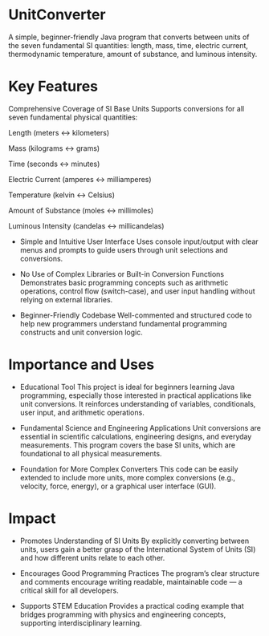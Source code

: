 
# UnitConverter

A simple, beginner-friendly Java program that converts between units of the seven fundamental SI quantities: length, mass, time, electric current, thermodynamic temperature, amount of substance, and luminous intensity.

# Key Features

Comprehensive Coverage of SI Base Units
Supports conversions for all seven fundamental physical quantities:

Length (meters ↔ kilometers)

Mass (kilograms ↔ grams)

Time (seconds ↔ minutes)

Electric Current (amperes ↔ milliamperes)

Temperature (kelvin ↔ Celsius)

Amount of Substance (moles ↔ millimoles)

Luminous Intensity (candelas ↔ millicandelas)

- Simple and Intuitive User Interface
Uses console input/output with clear menus and prompts to guide users through unit selections and conversions.

- No Use of Complex Libraries or Built-in Conversion Functions
Demonstrates basic programming concepts such as arithmetic operations, control flow (switch-case), and user input handling without relying on external libraries.

- Beginner-Friendly Codebase
Well-commented and structured code to help new programmers understand fundamental programming constructs and unit conversion logic.

# Importance and Uses

- Educational Tool
This project is ideal for beginners learning Java programming, especially those interested in practical applications like unit conversions. It reinforces understanding of variables, conditionals, user input, and arithmetic operations.

- Fundamental Science and Engineering Applications
Unit conversions are essential in scientific calculations, engineering designs, and everyday measurements. This program covers the base SI units, which are foundational to all physical measurements.

- Foundation for More Complex Converters
This code can be easily extended to include more units, more complex conversions (e.g., velocity, force, energy), or a graphical user interface (GUI).

# Impact

- Promotes Understanding of SI Units
By explicitly converting between units, users gain a better grasp of the International System of Units (SI) and how different units relate to each other.

- Encourages Good Programming Practices
The program’s clear structure and comments encourage writing readable, maintainable code — a critical skill for all developers.

- Supports STEM Education
Provides a practical coding example that bridges programming with physics and engineering concepts, supporting interdisciplinary learning.
